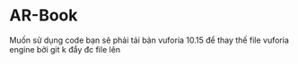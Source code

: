 # AR-Book
Muốn sử dụng code bạn sẽ phải tải bản vuforia 10.15 để thay thế file vuforia engine bởi git k đẩy đc file lên 
